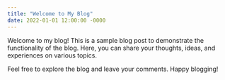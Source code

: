 ```yaml
---
title: "Welcome to My Blog"
date: 2022-01-01 12:00:00 -0000
---
```


Welcome to my blog! This is a sample blog post to demonstrate the functionality of the blog. Here, you can share your thoughts, ideas, and experiences on various topics.

Feel free to explore the blog and leave your comments. Happy blogging!
